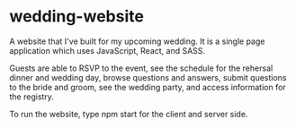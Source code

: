 # wedding-website

A website that I've built for my upcoming wedding. It is a single page application which uses JavaScript, React, and SASS.

Guests are able to RSVP to the event, see the schedule for the rehersal dinner and wedding day, browse questions and answers, submit questions to the bride and groom, see the wedding party, and access information for the registry.

To run the website, type npm start for the client and server side.
